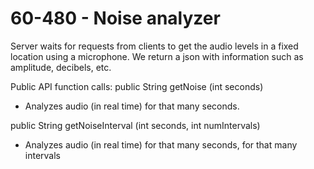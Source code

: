 60-480 - Noise analyzer
============================
Server waits for requests from clients to get the audio levels in a fixed location
using a microphone. We return a json with information such as amplitude, decibels,
etc.

Public API function calls:
  public String getNoise (int seconds)
  - Analyzes audio (in real time) for that many seconds.

  public String getNoiseInterval (int seconds, int numIntervals)
  - Analyzes audio (in real time) for that many seconds, for that
  many intervals
